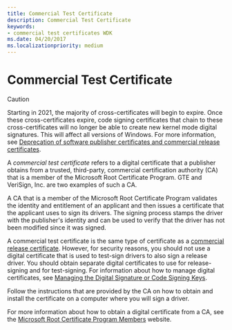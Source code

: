 ```yaml
---
title: Commercial Test Certificate
description: Commercial Test Certificate
keywords:
- commercial test certificates WDK
ms.date: 04/20/2017
ms.localizationpriority: medium
---
```


# Commercial Test Certificate

 > [!CAUTION] 
 > Starting in 2021, the majority of cross-certificates will begin to expire. Once these cross-certificates expire, code signing certificates that chain to these cross-certificates will no longer be able to create new kernel mode digital signatures. This will affect all versions of Windows. For more information, see [Deprecation of software publisher certificates and commercial release certificates](deprecation-of-software-publisher-certificates-and-commercial-release-certificates.md).
 
A *commercial test certificate* refers to a digital certificate that a publisher obtains from a trusted, third-party, commercial certification authority (CA) that is a member of the Microsoft Root Certificate Program. GTE and VeriSign, Inc. are two examples of such a CA.

A CA that is a member of the Microsoft Root Certificate Program validates the identity and entitlement of an applicant and then issues a certificate that the applicant uses to sign its drivers. The signing process stamps the driver with the publisher's identity and can be used to verify that the driver has not been modified since it was signed.

A commercial test certificate is the same type of certificate as a [commercial release certificate](commercial-release-certificate.md). However, for security reasons, you should not use a digital certificate that is used to test-sign drivers to also sign a release driver. You should obtain separate digital certificates to use for release-signing and for test-signing. For information about how to manage digital certificates, see [Managing the Digital Signature or Code Signing Keys](managing-the-digital-signature-or-code-signing-keys.md).

Follow the instructions that are provided by the CA on how to obtain and install the certificate on a computer where you will sign a driver.

For more information about how to obtain a digital certificate from a CA, see the [Microsoft Root Certificate Program Members](/previous-versions/ms995347(v=msdn.10)) website.

 


